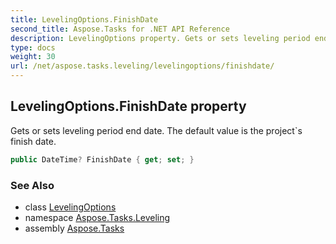 ```yaml
---
title: LevelingOptions.FinishDate
second_title: Aspose.Tasks for .NET API Reference
description: LevelingOptions property. Gets or sets leveling period end date. The default value is the projects finish date
type: docs
weight: 30
url: /net/aspose.tasks.leveling/levelingoptions/finishdate/
---
```

## LevelingOptions.FinishDate property

Gets or sets leveling period end date. The default value is the project`s finish date.

```csharp
public DateTime? FinishDate { get; set; }
```

### See Also

* class [LevelingOptions](../)
* namespace [Aspose.Tasks.Leveling](../../levelingoptions/)
* assembly [Aspose.Tasks](../../../)



